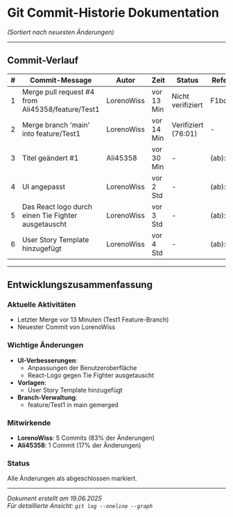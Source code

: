 # Git Commit-Historie Dokumentation  
*(Sortiert nach neuesten Änderungen)*  

---

## Commit-Verlauf  

| # | Commit-Message | Autor | Zeit | Status | Referenz |
|---|----------------|--------|------|--------|-----------|
| 1 | Merge pull request #4 from Ali45358/feature/Test1 | LorenoWiss | vor 13 Min | Nicht verifiziert | F1book4 |
| 2 | Merge branch 'main' into feature/Test1 | LorenoWiss | vor 14 Min | Verifiziert (76:01) | - |
| 3 | Titel geändert #1 | Ali45358 | vor 30 Min | - | (ab):841 |
| 4 | UI angepasst | LorenoWiss | vor 2 Std | - | (ab):9ba |
| 5 | Das React logo durch einen Tie Fighter ausgetauscht | LorenoWiss | vor 3 Std | - | (ab):842 |
| 6 | User Story Template hinzugefügt | LorenoWiss | vor 4 Std | - | (ab):6771 |

---

## Entwicklungszusammenfassung  

### Aktuelle Aktivitäten
- Letzter Merge vor 13 Minuten (Test1 Feature-Branch)
- Neuester Commit von LorenoWiss

### Wichtige Änderungen
- **UI-Verbesserungen**:
  - Anpassungen der Benutzeroberfläche
  - React-Logo gegen Tie Fighter ausgetauscht
- **Vorlagen**:
  - User Story Template hinzugefügt
- **Branch-Verwaltung**:
  - feature/Test1 in main gemerged

### Mitwirkende
- **LorenoWiss**: 5 Commits (83% der Änderungen)
- **Ali45358**: 1 Commit (17% der Änderungen)

### Status
Alle Änderungen als abgeschlossen markiert.

---

*Dokument erstellt am 19.06.2025*  
*Für detaillierte Ansicht: `git log --oneline --graph`*